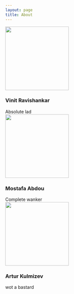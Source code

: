 ```yaml
---
layout: page
title: About
---
```


<div class="about-wrap">
  <div class="about-col">
   <img class="about-img" src="https://www.thedailymash.co.uk/wp-content/uploads/man-confused-2.jpg" width="200px" height="200px">
   <h3><span align="center">Vinit Ravishankar</span></h3>
   Absolute lad
  </div>
  <div class="about-col">
   <img class="about-img" src="https://www.thedailymash.co.uk/wp-content/uploads/boris-fucking-johnson-425x265-425x239.jpg" width="200px" height="200px">
   <h3><span align="center">Mostafa Abdou</span></h3>
   Complete wanker
  </div>
</div>

<div class="about-wrap">
  <div class="about-col">
   <img class="about-img" src="https://www.thedailymash.co.uk/wp-content/uploads/hip425-1-425x239.jpg" width="200px" height="200px">
   <h3><span align="center">Artur Kulmizev</span></h3>
   wot a bastard
  </div>
</div>
